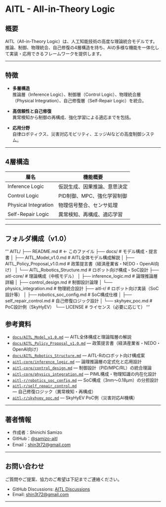 # AITL - All-in-Theory Logic

## 概要

AITL（All-in-Theory Logic）は、人工知能技術の高度な理論統合モデルです。  
推論、制御、物理統合、自己修復の4層構造を持ち、AIの多様な機能を一体化して実装・応用できるフレームワークを提供します。

---

## 特徴

- **多層構造**  
  推論層（Inference Logic）、制御層（Control Logic）、物理統合層（Physical Integration）、自己修復層（Self-Repair Logic）を統合。

- **高信頼性と自己修復**  
  異常検知から制御の再構成、強化学習による適応までを包括。

- **応用分野**  
  自律ロボティクス、災害対応モビリティ、エッジAIなどの高度制御システム。

---

## 4層構造

| 層名                 | 機能概要                          |
|----------------------|---------------------------------|
| Inference Logic      | 仮説生成、因果推論、意思決定     |
| Control Logic        | PID制御、MPC、強化学習制御       |
| Physical Integration | 物理信号整合、センサ処理          |
| Self-Repair Logic    | 異常検知、再構成、適応学習       |

---

## フォルダ構成（v1.0）
‘’‘
AITL/
├── README.md                      # ← このファイル
├── docs/                          # モデル構成・提言書
│   ├── AITL_Model_v1.0.md         # AITL全体モデル構成解説
│   ├── AITL_Policy_Proposal_v1.0.md # 政策提言書（経済産業省・NEDO・OpenAI向け）
│   └── AITL_Robotics_Structure.md # ロボット向け構成・SoC設計
├── aitl-core/                     # 理論構成（中核モデル）
│   ├── inference_logic.md         # 論理推論層詳細
│   ├── control_design.md          # 制御設計論理
│   └── physics_integration.md     # 物理統合設計
├── aitl-r/                        # ロボット向け実装（SoC設計等）
│   ├── robotics_soc_config.md     # SoC構成仕様
│   ├── self_repair_control.md     # 自己修復ロジック設計
│   └── skyhyev_poc.md             # PoC設計例（SkyHyEV）
└── LICENSE                       # ライセンス（必要に応じて）
’‘’

## 参考資料

- [`docs/AITL_Model_v1.0.md`](docs/AITL_Model_v1.0.md) — AITL全体構成と理論階層の解説  
- [`docs/AITL_Policy_Proposal_v1.0.md`](docs/AITL_Policy_Proposal_v1.0.md) — 政策提言書（経済産業省・NEDO・OpenAI向け）  
- [`docs/AITL_Robotics_Structure.md`](docs/AITL_Robotics_Structure.md) — AITL-Rのロボット向け構成案  
- [`aitl-core/inference_logic.md`](aitl-core/inference_logic.md) — 論理推論層の定式化と応用設計  
- [`aitl-core/control_design.md`](aitl-core/control_design.md) — 制御設計（PID/MPC/RL）の統合理論  
- [`aitl-core/physics_integration.md`](aitl-core/physics_integration.md) — PIML構成・物理知識の内在化設計  
- [`aitl-r/robotics_soc_config.md`](aitl-r/robotics_soc_config.md) — SoC構成（3nm〜0.18µm）の分担設計  
- [`aitl-r/self_repair_control.md`](aitl-r/self_repair_control.md) — 自己修復ロジック（異常検知・再構成）  
- [`aitl-r/skyhyev_poc.md`](aitl-r/skyhyev_poc.md) — SkyHyEV PoC例（災害対応AI機構）  

---

## 著者情報

- 作成者：Shinichi Samizo  
- GitHub：[@samizo-aitl](https://github.com/samizo-aitl)  
- Email：shin3t72@gmail.com  

---

## お問い合わせ

ご質問やご提案、協力のご希望は下記までご連絡ください。

- GitHub Discussions: [AITL Discussions](https://github.com/samizo-aitl/AITL/discussions)  
- Email: shin3t72@gmail.com  

---
